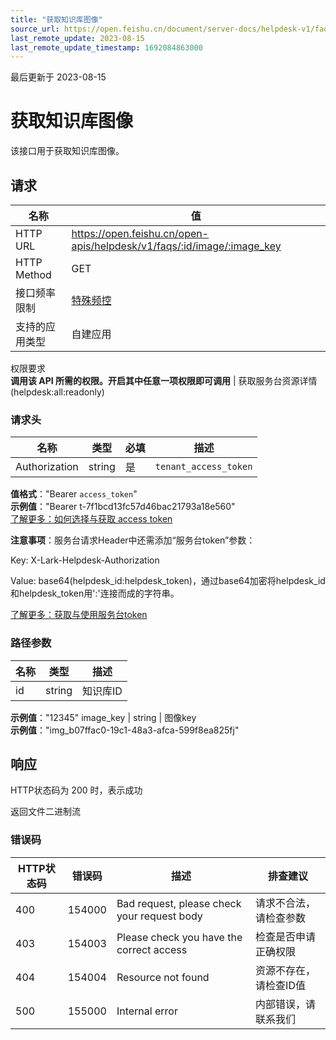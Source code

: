 ```yaml
---
title: "获取知识库图像"
source_url: https://open.feishu.cn/document/server-docs/helpdesk-v1/faq-management/faq/faq_image
last_remote_update: 2023-08-15
last_remote_update_timestamp: 1692084863000
---
```

最后更新于 2023-08-15

# 获取知识库图像

该接口用于获取知识库图像。

## 请求
名称 | 值
---|---
HTTP URL | https://open.feishu.cn/open-apis/helpdesk/v1/faqs/:id/image/:image_key
HTTP Method | GET
接口频率限制 | [特殊频控](https://open.feishu.cn/document/ukTMukTMukTM/uUzN04SN3QjL1cDN)
支持的应用类型 | 自建应用
权限要求  
            **调用该 API 所需的权限。开启其中任意一项权限即可调用** | 获取服务台资源详情(helpdesk:all:readonly)

### 请求头

名称 | 类型 | 必填 | 描述
--- | --- | --- | ---
Authorization | string | 是 | `tenant_access_token`  
**值格式**："Bearer `access_token`"  
**示例值**："Bearer t-7f1bcd13fc57d46bac21793a18e560"  
[了解更多：如何选择与获取 access token](https://open.feishu.cn/document/uAjLw4CM/ugTN1YjL4UTN24CO1UjN/trouble-shooting/how-to-choose-which-type-of-token-to-use)

**注意事项**：服务台请求Header中还需添加“服务台token”参数：

Key: X-Lark-Helpdesk-Authorization

Value: base64(helpdesk_id:helpdesk_token)，通过base64加密将helpdesk_id和helpdesk_token用':'连接而成的字符串。

[了解更多：获取与使用服务台token](https://open.feishu.cn/document/ukTMukTMukTM/ugDOyYjL4gjM24CO4IjN)

### 路径参数

名称 | 类型 | 描述
--- | --- | ---
id | string | 知识库ID  
**示例值**："12345"
image_key | string | 图像key  
**示例值**："img_b07ffac0-19c1-48a3-afca-599f8ea825fj"

## 响应

HTTP状态码为 200 时，表示成功

返回文件二进制流

### 错误码

HTTP状态码 | 错误码 | 描述 | 排查建议
--- | --- | --- | ---
400 | 154000 | Bad request, please check your request body | 请求不合法，请检查参数
403 | 154003 | Please check you have the correct access | 检查是否申请正确权限
404 | 154004 | Resource not found | 资源不存在，请检查ID值
500 | 155000 | Internal error | 内部错误，请联系我们
